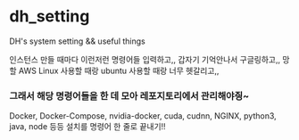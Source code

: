 # dh_setting
DH's system setting &amp;&amp; useful things

인스턴스 만들 때마다 이런저런 명령어들 입력하고,, 갑자기 기억안나서 구글링하고,, 망할 AWS Linux 사용할 때랑 ubuntu 사용할 때랑 너무 헷갈리고,,

### 그래서 해당 명령어들을 한 데 모아 레포지토리에서 관리해야즹~

Docker, Docker-Compose, nvidia-docker, cuda, cudnn, NGINX, python3, java, node 등등 설치를 명령어 한 줄로 끝내기!!
